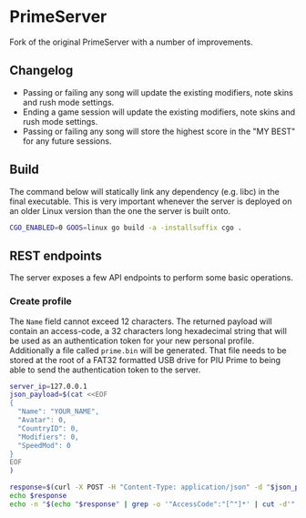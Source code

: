 # PrimeServer

Fork of the original PrimeServer with a number of improvements.

## Changelog

* Passing or failing any song will update the existing modifiers, note skins and rush mode settings.
* Ending a game session will update the existing modifiers, note skins and rush mode settings.
* Passing or failing any song will store the highest score in the "MY BEST" for any future sessions.

## Build

The command below will statically link any dependency (e.g. libc) in the final executable.
This is very important whenever the server is deployed on an older Linux version than the one the server is built onto.

```bash
CGO_ENABLED=0 GOOS=linux go build -a -installsuffix cgo .
```

## REST endpoints

The server exposes a few API endpoints to perform some basic operations.

### Create profile

The `Name` field cannot exceed 12 characters. The returned payload will contain an access-code, a 32 characters long
hexadecimal string that will be used as an authentication token for your new personal profile.
Additionally a file called `prime.bin` will be generated. That file needs to be stored at the root of a FAT32 formatted
USB drive for PIU Prime to being able to send the authentication token to the server.

```bash
server_ip=127.0.0.1
json_payload=$(cat <<EOF
{
  "Name": "YOUR_NAME",
  "Avatar": 0,
  "CountryID": 0,
  "Modifiers": 0,
  "SpeedMod": 0
}
EOF
)

response=$(curl -X POST -H "Content-Type: application/json" -d "$json_payload" http://$server_ip:8090/createProfile)
echo $response
echo -n "$(echo "$response" | grep -o '"AccessCode":"[^"]*' | cut -d'"' -f4)" | xxd -r -p > prime.bin
```